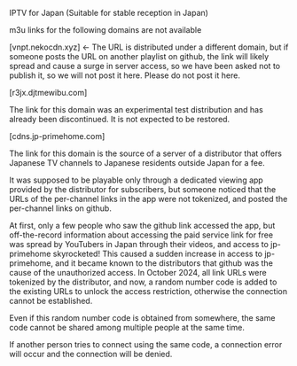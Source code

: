 IPTV for Japan
(Suitable for stable reception in Japan)

m3u links for the following domains are not available



[vnpt.nekocdn.xyz] ← The URL is distributed under a different domain, but if someone posts the URL on another playlist on github, the link will likely spread and cause a surge in server access, so we have been asked not to publish it, so we will not post it here. Please do not post it here.

[r3jx.djtmewibu.com] 

The link for this domain was an experimental test distribution and has already been discontinued. It is not expected to be restored.    

[cdns.jp-primehome.com] 

The link for this domain is the source of a server of a distributor that offers Japanese TV channels to Japanese residents outside Japan for a fee.

It was supposed to be playable only through a dedicated viewing app provided by the distributor for subscribers, but someone noticed that the URLs of the per-channel links in the app were not tokenized, and posted the per-channel links on github.

At first, only a few people who saw the github link accessed the app, but off-the-record information about accessing the paid service link for free was spread by YouTubers in Japan through their videos, and access to jp-primehome skyrocketed! This caused a sudden increase in access to jp-primehome, and it became known to the distributors that github was the cause of the unauthorized access. In October 2024, all link URLs were tokenized by the distributor, and now, a random number code is added to the existing URLs to unlock the access restriction, otherwise the connection cannot be established.

Even if this random number code is obtained from somewhere, the same code cannot be shared among multiple people at the same time.

If another person tries to connect using the same code, a connection error will occur and the connection will be denied.

